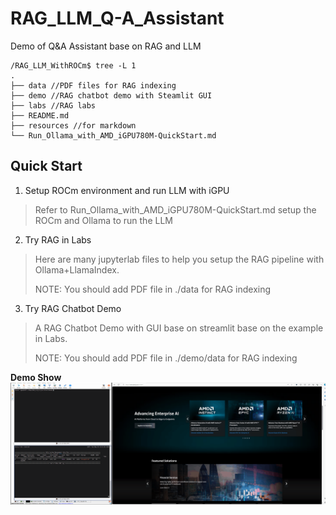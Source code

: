 # RAG_LLM_Q-A_Assistant
Demo of Q&amp;A Assistant base on RAG and LLM

```
/RAG_LLM_WithROCm$ tree -L 1
.
├── data //PDF files for RAG indexing
├── demo //RAG chatbot demo with Steamlit GUI
├── labs //RAG labs
├── README.md
├── resources //for markdown
└── Run_Ollama_with_AMD_iGPU780M-QuickStart.md
```

## Quick Start
1. Setup ROCm environment and run LLM with iGPU

  > Refer to Run_Ollama_with_AMD_iGPU780M-QuickStart.md setup the ROCm and Ollama to run the LLM

2. Try RAG in Labs

  > Here are many jupyterlab files to help you setup the RAG pipeline with Ollama+LlamaIndex.
  > 
  > NOTE: You should add PDF file in ./data for RAG indexing

3. Try RAG Chatbot Demo

  > A RAG Chatbot Demo with GUI base on streamlit base on the example in Labs.
  >
  > NOTE: You should add PDF file in ./demo/data for RAG indexing
  >
**Demo Show**
![Demo Show](./demo/iGPU780M_RAG_Demo_20240528.gif) 
